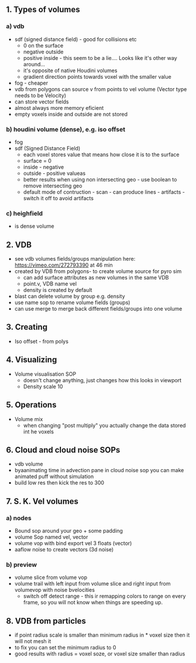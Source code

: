 ## 1. Types of volumes
### a) vdb
- sdf (signed distance field) - good for collisions etc
  - 0 on the surface
  - negative outside
  - positive inside - this seem to be a lie.... Looks like it's other way around...
  - it's opposite of native Houdini volumes
  - gradient direction points towards voxel with the smaller value
- fog - cheaper
- vdb from polygons can source v from points to vel volume (Vector type needs to be Velocity)
- can store vector fields
- almost always more memory eficient
- empty voxels inside and outside are not stored
### b) houdini volume (dense), e.g. iso offset
- fog
- sdf (Signed Distance Field)
  - each voxel stores value that means how close it is to the surface
  - surface = 0
  - inside - negative
  - outside - positive valueas
  - better results when using non intersecting geo - use boolean to remove intersecting geo
  - default mode of contruction - scan - can produce lines - artifacts - switch it off to avoid artifacts
### c) heighfield 
- is dense volume
## 2. VDB
- see vdb volumes fields/groups manipulation here: https://vimeo.com/272793390 at 46 min
- created by VDB from polygons- to create volume source for pyro sim
  - can add surface attributes as new volumes in the same VDB
  - point.v, VDB name vel
  - density is created by default
- blast can delete volume by group e.g. density
- use name sop to rename volume fields (groups)
- can use merge to merge back different fields/groups into one volume
## 3. Creating
- Iso offset - from polys
## 4. Visualizing
- Volume visualisation SOP
  - doesn't change anything, just changes how this looks in viewport
  - Density scale 10
## 5. Operations
- Volume mix
  - when changing "post multiply" you actually change the data stored int he voxels
## 6. Cloud and cloud noise SOPs
- vdb volume
- byaanimating time in advection pane in cloud noise sop you can make animated puff without simulation
- build low res then kick the res to 300
## 7. S. K. Vel volumes
### a) nodes
- Bound sop around your geo + some padding
- volume Sop named vel, vector
- volume vop with bind export vel 3 floats (vector)
- aaflow noise to create vectors (3d noise)
### b) preview
- volume slice from volume vop
- volume trail with left input from volume slice and right input from volumevop with noise bvelocities
  - switch off detect range - this ir remapping colors to range on every frame, so you will not know when things are speeding up.
## 8. VDB from particles
- if point radius scale is smaller than minimum radius in * voxel size then it will not mesh it
- to fix you can set the minimum radius to 0
- good results with radius = voxel soze, or voxel size smaller than radius
  
  
  
